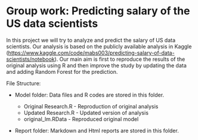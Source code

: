 # Group work: Predicting salary of the US data scientists

In this project we will try to analyze and predict the salary of US data scientists. Our analysis is based on the publicly available analysis in Kaggle (https://www.kaggle.com/code/mabs003/predicting-salary-of-data-scientists/notebook). Our main aim is first to reproduce the results of the original analysis using R and then improve the study by updating the data and adding Random Forest for the prediction.

File Structure:
- Model folder: Data files and R codes are stored in this folder.
  - Original Research.R - Reproduction of original analysis
  - Updated Research.R - Updated version of analysis
  - original_lm.RData - Reproduced original model

- Report folder: Markdown and Html reports are stored in this folder.
